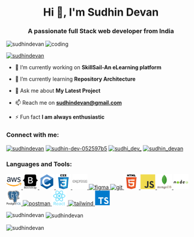 
<h1 align="center">Hi 👋, I'm Sudhin Devan</h1>
<h3 align="center">A passionate full Stack web developer from India</h3>
<img align="right" width="400" src="https://res.cloudinary.com/dtbohkfpy/image/upload/v1691322488/animatedcoding_quygjj.gif" alt="coding">

<p align="left"> <img src="https://komarev.com/ghpvc/?username=sudhindevan&label=Profile%20views&color=0e75b6&style=flat" alt="sudhindevan" /> </p>

<p align="left"> <a href="https://twitter.com/sudhindevan" target="blank"><img src="https://img.shields.io/twitter/follow/sudhindevan?logo=twitter&style=for-the-badge" alt="sudhindevan" /></a> </p>

- 🔭 I’m currently working on **SkillSail-An eLearning platform**

- 🌱 I’m currently learning **Repository Architecture**

- 💬 Ask me about **My Latest Project**

- 📫 Reach me on **sudhindevan@gmail.com**

- ⚡ Fun fact **I am always enthusiastic**

<h3 align="left">Connect with me:</h3>
<p align="left">
<a href="https://twitter.com/sudhindevan" target="blank"><img align="center" src="https://raw.githubusercontent.com/rahuldkjain/github-profile-readme-generator/master/src/images/icons/Social/twitter.svg" alt="sudhindevan" height="30" width="40" /></a>
<a href="https://linkedin.com/in/sudhin-dev-052597b5" target="blank"><img align="center" src="https://raw.githubusercontent.com/rahuldkjain/github-profile-readme-generator/master/src/images/icons/Social/linked-in-alt.svg" alt="sudhin-dev-052597b5" height="30" width="40" /></a>
<a href="https://instagram.com/sudhi_dev_" target="blank"><img align="center" src="https://raw.githubusercontent.com/rahuldkjain/github-profile-readme-generator/master/src/images/icons/Social/instagram.svg" alt="sudhi_dev_" height="30" width="40" /></a>
<a href="https://www.leetcode.com/sudhin_devan" target="blank"><img align="center" src="https://raw.githubusercontent.com/rahuldkjain/github-profile-readme-generator/master/src/images/icons/Social/leet-code.svg" alt="sudhin_devan" height="30" width="40" /></a>
</p>

<h3 align="left">Languages and Tools:</h3>
<p align="left"> </a> <a href="https://aws.amazon.com" target="_blank" rel="noreferrer"> <img src="https://raw.githubusercontent.com/devicons/devicon/master/icons/amazonwebservices/amazonwebservices-original-wordmark.svg" alt="aws" width="40" height="40"/> </a> <a href="https://getbootstrap.com" target="_blank" rel="noreferrer"> <img src="https://raw.githubusercontent.com/devicons/devicon/master/icons/bootstrap/bootstrap-plain-wordmark.svg" alt="bootstrap" width="40" height="40"/> </a> <a href="https://www.cprogramming.com/" target="_blank" rel="noreferrer"> <img src="https://raw.githubusercontent.com/devicons/devicon/master/icons/c/c-original.svg" alt="c" width="40" height="40"/> </a> <a href="https://www.w3schools.com/css/" target="_blank" rel="noreferrer"> <img src="https://raw.githubusercontent.com/devicons/devicon/master/icons/css3/css3-original-wordmark.svg" alt="css3" width="40" height="40"/> </a> <a href="https://expressjs.com" target="_blank" rel="noreferrer"> <img src="https://raw.githubusercontent.com/devicons/devicon/master/icons/express/express-original-wordmark.svg" alt="express" width="40" height="40"/> </a> <a href="https://www.figma.com/" target="_blank" rel="noreferrer"> <img src="https://www.vectorlogo.zone/logos/figma/figma-icon.svg" alt="figma" width="40" height="40"/> </a> <a href="https://git-scm.com/" target="_blank" rel="noreferrer"> <img src="https://www.vectorlogo.zone/logos/git-scm/git-scm-icon.svg" alt="git" width="40" height="40"/> </a> <a href="https://www.w3.org/html/" target="_blank" rel="noreferrer"> <img src="https://raw.githubusercontent.com/devicons/devicon/master/icons/html5/html5-original-wordmark.svg" alt="html5" width="40" height="40"/> </a> <a href="https://developer.mozilla.org/en-US/docs/Web/JavaScript" target="_blank" rel="noreferrer"> <img src="https://raw.githubusercontent.com/devicons/devicon/master/icons/javascript/javascript-original.svg" alt="javascript" width="40" height="40"/> </a> <a href="https://www.mongodb.com/" target="_blank" rel="noreferrer"> <img src="https://raw.githubusercontent.com/devicons/devicon/master/icons/mongodb/mongodb-original-wordmark.svg" alt="mongodb" width="40" height="40"/> </a> <a href="https://nodejs.org" target="_blank" rel="noreferrer"> <img src="https://raw.githubusercontent.com/devicons/devicon/master/icons/nodejs/nodejs-original-wordmark.svg" alt="nodejs" width="40" height="40"/> </a> <a href="https://www.postgresql.org" target="_blank" rel="noreferrer"> <img src="https://raw.githubusercontent.com/devicons/devicon/master/icons/postgresql/postgresql-original-wordmark.svg" alt="postgresql" width="40" height="40"/> </a> <a href="https://postman.com" target="_blank" rel="noreferrer"> <img src="https://www.vectorlogo.zone/logos/getpostman/getpostman-icon.svg" alt="postman" width="40" height="40"/> </a> <a href="https://reactjs.org/" target="_blank" rel="noreferrer"> <img src="https://raw.githubusercontent.com/devicons/devicon/master/icons/react/react-original-wordmark.svg" alt="react" width="40" height="40"/> </a> <a href="https://tailwindcss.com/" target="_blank" rel="noreferrer"> <img src="https://www.vectorlogo.zone/logos/tailwindcss/tailwindcss-icon.svg" alt="tailwind" width="40" height="40"/> </a> <a href="https://www.typescriptlang.org/" target="_blank" rel="noreferrer"> <img src="https://raw.githubusercontent.com/devicons/devicon/master/icons/typescript/typescript-original.svg" alt="typescript" width="40" height="40"/> </a> </p>

<p><img align="left" src="https://github-readme-stats.vercel.app/api/top-langs?username=sudhindevan&show_icons=true&locale=en&layout=compact" alt="sudhindevan" /></p>

<p>&nbsp;<img align="center" src="https://github-readme-stats.vercel.app/api?username=sudhindevan&show_icons=true&locale=en" alt="sudhindevan" /></p>

<p><img align="center" src="https://github-readme-streak-stats.herokuapp.com/?user=sudhindevan&" alt="sudhindevan" /></p>
